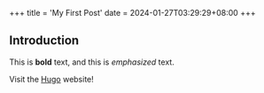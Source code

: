 +++
title = 'My First Post'
date = 2024-01-27T03:29:29+08:00
+++

## Introduction

This is **bold** text, and this is *emphasized* text.

Visit the [Hugo](https://gohugo.io) website!
